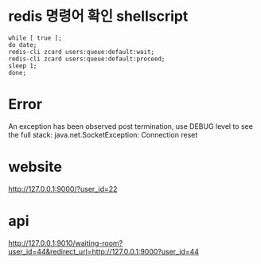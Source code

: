 # redis 명령어 확인 shellscript
```shell
while [ true ];
do date;
redis-cli zcard users:queue:default:wait;
redis-cli zcard users:queue:default:proceed;
sleep 1;
done;
```

# Error
An exception has been observed post termination, use DEBUG level to see the full stack: java.net.SocketException: Connection reset


# website
http://127.0.0.1:9000/?user_id=22


# api
http://127.0.0.1:9010/waiting-room?user_id=44&redirect_url=http://127.0.0.1:9000?user_id=44
